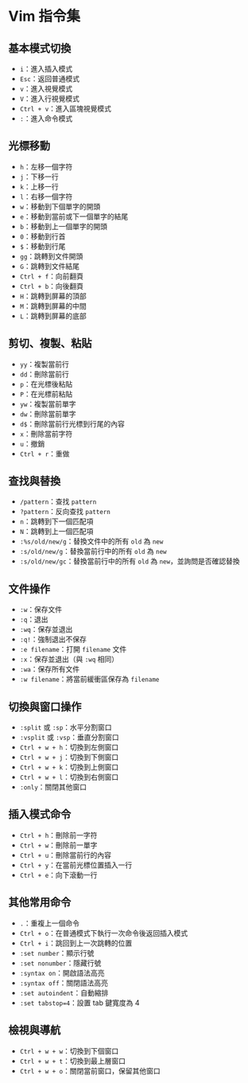 # Vim 指令集

## 基本模式切換
- `i`：進入插入模式
- `Esc`：返回普通模式
- `v`：進入視覺模式
- `V`：進入行視覺模式
- `Ctrl + v`：進入區塊視覺模式
- `:`：進入命令模式

## 光標移動
- `h`：左移一個字符
- `j`：下移一行
- `k`：上移一行
- `l`：右移一個字符
- `w`：移動到下個單字的開頭
- `e`：移動到當前或下一個單字的結尾
- `b`：移動到上一個單字的開頭
- `0`：移動到行首
- `$`：移動到行尾
- `gg`：跳轉到文件開頭
- `G`：跳轉到文件結尾
- `Ctrl + f`：向前翻頁
- `Ctrl + b`：向後翻頁
- `H`：跳轉到屏幕的頂部
- `M`：跳轉到屏幕的中間
- `L`：跳轉到屏幕的底部

## 剪切、複製、粘貼
- `yy`：複製當前行
- `dd`：刪除當前行
- `p`：在光標後粘貼
- `P`：在光標前粘貼
- `yw`：複製當前單字
- `dw`：刪除當前單字
- `d$`：刪除當前行光標到行尾的內容
- `x`：刪除當前字符
- `u`：撤銷
- `Ctrl + r`：重做

## 查找與替換
- `/pattern`：查找 `pattern`
- `?pattern`：反向查找 `pattern`
- `n`：跳轉到下一個匹配項
- `N`：跳轉到上一個匹配項
- `:%s/old/new/g`：替換文件中的所有 `old` 為 `new`
- `:s/old/new/g`：替換當前行中的所有 `old` 為 `new`
- `:s/old/new/gc`：替換當前行中的所有 `old` 為 `new`，並詢問是否確認替換

## 文件操作
- `:w`：保存文件
- `:q`：退出
- `:wq`：保存並退出
- `:q!`：強制退出不保存
- `:e filename`：打開 `filename` 文件
- `:x`：保存並退出（與 `:wq` 相同）
- `:wa`：保存所有文件
- `:w filename`：將當前緩衝區保存為 `filename`

## 切換與窗口操作
- `:split` 或 `:sp`：水平分割窗口
- `:vsplit` 或 `:vsp`：垂直分割窗口
- `Ctrl + w + h`：切換到左側窗口
- `Ctrl + w + j`：切換到下側窗口
- `Ctrl + w + k`：切換到上側窗口
- `Ctrl + w + l`：切換到右側窗口
- `:only`：關閉其他窗口

## 插入模式命令
- `Ctrl + h`：刪除前一字符
- `Ctrl + w`：刪除前一單字
- `Ctrl + u`：刪除當前行的內容
- `Ctrl + y`：在當前光標位置插入一行
- `Ctrl + e`：向下滾動一行

## 其他常用命令
- `.`：重複上一個命令
- `Ctrl + o`：在普通模式下執行一次命令後返回插入模式
- `Ctrl + i`：跳回到上一次跳轉的位置
- `:set number`：顯示行號
- `:set nonumber`：隱藏行號
- `:syntax on`：開啟語法高亮
- `:syntax off`：關閉語法高亮
- `:set autoindent`：自動縮排
- `:set tabstop=4`：設置 tab 鍵寬度為 4

## 檢視與導航
- `Ctrl + w + w`：切換到下個窗口
- `Ctrl + w + t`：切換到最上層窗口
- `Ctrl + w + o`：關閉當前窗口，保留其他窗口

